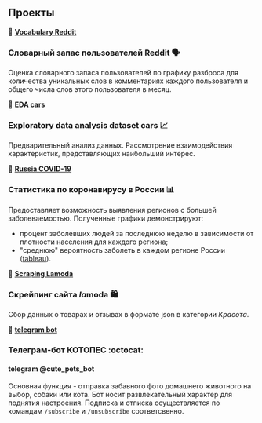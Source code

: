 ## Проекты
:file_folder: **[Vocabulary Reddit](https://github.com/helenahush/HSE_AD_Projects/blob/main/%20Vocabulary%20Reddit/%20vocabulary.ipynb)**

### Словарный запас пользователей Reddit :speaking_head:

Оценка словарного запаса пользователей по графику разброса для количества уникальных слов в комментариях каждого пользователя и общего числа слов этого пользователя в месяц.

:file_folder: **[EDA cars](https://github.com/helenahush/HSE_AD_Projects/blob/main/EDA%20cars/eda_cars.ipynb)**

### Exploratory data analysis dataset cars :chart_with_upwards_trend:

Предварительный анализ данных. Рассмотрение взаимодействия характеристик, представляющих наибольший интерес.

:file_folder: **[Russia COVID-19](https://github.com/helenahush/HSE_AD_Projects/blob/main/Russia%20COVID-19/Russia_statistics_covid19.ipynb)**

### Статистика по коронавирусу в России :bar_chart:

Предоставляет возможность выявления регионов с большей заболеваемостью. Полученные графики демонстрируют:
- процент заболевших людей за последнюю неделю в зависимости от плотности населения для каждого региона;
- "среднюю" вероятность заболеть в каждом регионе России ([tableau](https://public.tableau.com/app/profile/elena7004/viz/RussiastatisticsCOVID-19/COVID-19?publish=yes)).

:file_folder: **[Scraping Lamoda](https://github.com/helenahush/HSE_AD_Projects/blob/main/Scraping%20Lamoda/scraping_lamoda.ipynb)**

### Скрейпинг сайта *la*moda :shopping:

Сбор данных о товарах и отзывах в формате json в категории *Красота*.


:file_folder: **[telegram bot](https://github.com/helenahush/HSE_AD_Projects/blob/main/telegram%20bot/telegram_bot.ipynb)**

### Телеграм-бот КОТОПЕС :octocat:
#### telegram @cute_pets_bot

Основная функция - отправка забавного фото домашнего животного на выбор, собаки или кота. Бот носит развлекательный характер для поднятия настроения. Подписка и отписка осуществляется по командам `/subscribe` и `/unsubscribe` соответсвенно.
